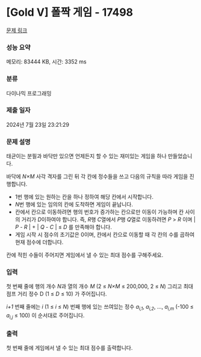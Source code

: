 # [Gold V] 폴짝 게임 - 17498 

[문제 링크](https://www.acmicpc.net/problem/17498) 

### 성능 요약

메모리: 83444 KB, 시간: 3352 ms

### 분류

다이나믹 프로그래밍

### 제출 일자

2024년 7월 23일 23:21:29

### 문제 설명

<p>태균이는 분필과 바닥만 있으면 언제든지 할 수 있는 재미있는 게임을 하나 만들었습니다.</p>

<p>바닥에 <em>N×M</em> 사각 격자를 그린 뒤 각 칸에 정수들을 쓰고 다음의 규칙을 따라 게임을 진행합니다.</p>

<ul>
	<li>1번 행에 있는 원하는 칸을 하나 정하여 해당 칸에서 시작합니다.</li>
	<li><em>N</em>번 행에 있는 임의의 칸에 도착하면 게임이 끝납니다.</li>
	<li>칸에서 칸으로 이동하려면 행의 번호가 증가하는 칸으로만 이동이 가능하며 칸 사이의 거리가 <em>D</em>이하여야 합니다. 즉, <em>R</em>행 <em>C</em>열에서 <em>P</em>행 <em>Q</em>열로 이동하려면 <em>P</em> > <em>R</em> 이며 | <em>P</em> - <em>R</em> | + | <em>Q</em> - <em>C</em> | ≤ <em>D</em> 를 만족해야 합니다.</li>
	<li>게임 시작 시 점수의 초기값은 0이며, 칸에서 칸으로 이동할 때 각 칸의 수를 곱하여 현재 점수에 더합니다.</li>
</ul>

<p>칸에 적힌 수들이 주어지면 게임에서 낼 수 있는 최대 점수를 구해주세요.</p>

### 입력 

 <p>첫 번째 줄에 행의 개수 <em>N</em>과 열의 개수 <em>M</em> (2 ≤ <em>N×M</em> ≤ 200,000, 2 ≤ <em>N</em>) 그리고 최대 점프 거리 정수 D (1 ≤ <em>D</em> ≤ 10) 가 주어집니다.</p>

<p><em>i+1</em> 번째 줄에는 <em>i</em> (1 ≤ <em>i</em> ≤ <em>N</em>) 번째 행에 있는 쓰여있는 정수 <em>a<sub>i,1</sub></em>, <em>a<sub>i,2</sub></em>, ..., <em>a<sub>i,m</sub></em> (-100 ≤ <em>a<sub>i,j</sub></em> ≤ 100) 이 순서대로 주어집니다.</p>

### 출력 

 <p>첫 번째 줄에 게임에서 낼 수 있는 최대 점수를 출력합니다.</p>

